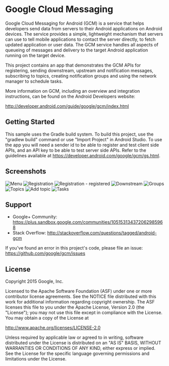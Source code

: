 # Google Cloud Messaging

Google Cloud Messaging for Android (GCM) is a service that helps developers send
data from servers to their Android applications on Android devices. The service
provides a simple, lightweight mechanism that servers can use to tell mobile
applications to contact the server directly, to fetch updated application or
user data. The GCM service handles all aspects of queueing of messages and
delivery to the target Android application running on the target device.

This project contains an app that demonstrates the GCM APIs for registering,
sending downstream, upstream and notification messages, subscribing to topics,
creating notification groups and using the network manager to schedule tasks.

More information on GCM, including an overview and integration instructions, can
be found on the Android Developers website:

http://developer.android.com/guide/google/gcm/index.html

## Getting Started

This sample uses the Gradle build system. To build this project, use the
"gradlew build" command or use "Import Project" in Android Studio.
To use the app you will need a sender id to be able to register and test client
side APIs, and an API key to be able to test server side APIs. Refer to the
guidelines available at https://developer.android.com/google/gcm/gs.html.

## Screenshots

![Menu](screenshots/menu.png "The app's menu")
![Registration](screenshots/registration1.png "Registration page - unregistered")
![Registration - registered](screenshots/registration2.png "Registration page - registered")
![Downstream](screenshots/downstream.png "Sending downstream messages")
![Groups](screenshots/groups.png "Groups page")
![Topics](screenshots/topics.png "Topics page")
![Add topic](screenshots/add_topuc.png "Add a topic")
![Tasks](screenshots/tasks.png "Network manager tasks page")

## Support

- Google+ Community: https://plus.sandbox.google.com/communities/105153134372062985968
- Stack Overflow: http://stackoverflow.com/questions/tagged/android-gcm

If you've found an error in this project's code, please file an issue:
https://github.com/google/gcm/issues

## License

Copyright 2015 Google, Inc.

Licensed to the Apache Software Foundation (ASF) under one or more contributor
license agreements.  See the NOTICE file distributed with this work for
additional information regarding copyright ownership.  The ASF licenses this
file to you under the Apache License, Version 2.0 (the "License"); you may not
use this file except in compliance with the License.  You may obtain a copy of
the License at

  http://www.apache.org/licenses/LICENSE-2.0

Unless required by applicable law or agreed to in writing, software
distributed under the License is distributed on an "AS IS" BASIS, WITHOUT
WARRANTIES OR CONDITIONS OF ANY KIND, either express or implied.  See the
License for the specific language governing permissions and limitations under
the License.
